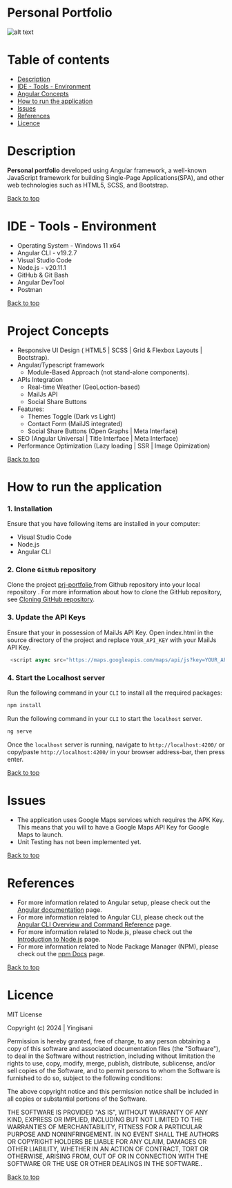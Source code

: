 # Personal Portfolio

![alt text](public/img/github-doc-img/yingi-portfolio.png)
 
# Table of contents
- [Description](#description)
- [IDE - Tools - Environment](#ide---tools---environment)
- [Angular Concepts](#project-concepts)
- [How to run the application](#how-to-run-the-application)
- [Issues](#issues)
- [References](#references)
- [Licence](#licence)


# Description

**Personal portfolio** developed using Angular framework, a well-known JavaScript framework for building Single-Page Applications(SPA), and other web technologies such as HTML5, SCSS, and Bootstrap.

[Back to top](#table-of-contents)

# IDE - Tools - Environment

- Operating System - Windows 11 x64
- Angular CLI - v19.2.7
- Visual Studio Code
- Node.js - v20.11.1
- GitHub & Git Bash
- Angular DevTool
- Postman

[Back to top](#table-of-contents)

# Project Concepts
- Responsive UI Design ( HTML5 | SCSS | Grid & Flexbox Layouts | Bootstrap).
- Angular/Typescript framework 
  - Module-Based Approach (not stand-alone components).
- APIs Integration
  - Real-time Weather (GeoLoction-based)
  - MailJs API
  - Social Share Buttons
- Features:
  - Themes Toggle (Dark vs Light)
  - Contact Form (MailJS integrated)
  - Social Share Buttons (Open Graphs | Meta Interface)
- SEO (Angular Universal | Title Interface  | Meta Interface)
- Performance Optimization (Lazy loading | SSR | Image Opimization)
 

[Back to top](#table-of-contents)

# How to run the application

### 1. Installation
Ensure that you have following items are installed in your computer:

- Visual Studio Code
- Node.js
- Angular CLI

### 2. Clone `GitHub` repository

Clone the project [ prj-portfolio ](https://github.com/mystackbox/prj-portfolio) from Github repository into your local repository . For more information about how to clone the GitHub repository, see [Cloning GitHub repository](https://docs.github.com/en/repositories/creating-and-managing-repositories/cloning-a-repository).

### 3. Update the API Keys
Ensure that your in possession of MailJs API Key. Open index.html in the source directory of the project and replace `YOUR_API_KEY` with your MailJs API Key.

```javascript
 <script async src="https://maps.googleapis.com/maps/api/js?key=YOUR_API_KEY&loading=async&callback=Function.prototype&v=weekly"></script>
``` 
### 4. Start the Localhost server

Run the following command in your `CLI` to install all the rrequired packages:
```javascript
npm install
```
Run the following command in your `CLI` to start the `localhost` server.
```javascript
ng serve
``` 
Once the `localhost` server is running, navigate to `http://localhost:4200/` or copy/paste `http://localhost:4200/` in your browser address-bar, then press enter. 

[Back to top](#table-of-contents)

# Issues
- The application uses Google Maps services which requires the APK Key. This means that you will to have a Google Maps API Key for Google Maps to launch.
- Unit Testing has not been implemented yet.

[Back to top](#table-of-contents)

# References

- For more information related to Angular setup, please check out the [Angular documentation](https://angular.io/docs) page.
- For more information related to Angular CLI, please check out the [Angular CLI Overview and Command Reference](https://angular.io/cli) page.
- For more information related to Node.js, please check out the [Introduction to Node.js](https://nodejs.org/en/learn/getting-started/introduction-to-nodejs) page.
- For more information related to Node Package Manager (NPM), please check out the [npm Docs](https://docs.npmjs.com/) page.

[Back to top](#table-of-contents)

# Licence

MIT License

Copyright (c) 2024 | Yingisani

Permission is hereby granted, free of charge, to any person obtaining a copy of this software and associated documentation files (the "Software"), to deal in the Software without restriction, including without limitation the rights to use, copy, modify, merge, publish, distribute, sublicense, and/or sell copies of the Software, and to permit persons to whom the Software is furnished to do so, subject to the following conditions:

The above copyright notice and this permission notice shall be included in all copies or substantial portions of the Software.

THE SOFTWARE IS PROVIDED "AS IS", WITHOUT WARRANTY OF ANY KIND, EXPRESS OR IMPLIED, INCLUDING BUT NOT LIMITED TO THE WARRANTIES OF MERCHANTABILITY, FITNESS FOR A PARTICULAR PURPOSE AND NONINFRINGEMENT. IN NO EVENT SHALL THE AUTHORS OR COPYRIGHT HOLDERS BE LIABLE FOR ANY CLAIM, DAMAGES OR OTHER LIABILITY, WHETHER IN AN ACTION OF CONTRACT, TORT OR OTHERWISE, ARISING FROM, OUT OF OR IN CONNECTION WITH THE SOFTWARE OR THE USE OR OTHER DEALINGS IN THE SOFTWARE..

[Back to top](#table-of-contents)

